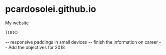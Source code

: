 # pcardosolei.github.io
My website

TODO

-- responsive paddings in small devices
-- finish the information on career
-- Add the objectives for 2018
